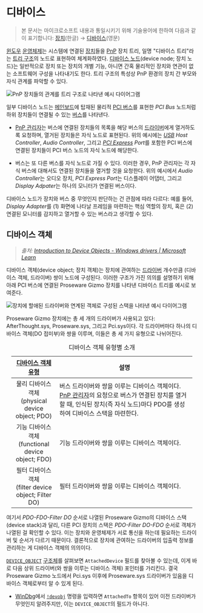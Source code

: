 # 디바이스
> 본 문서는 마이크로소프트 내용과 통일시키기 위해 기술용어에 한하여 다음과 같이 표기합니다: [장치](https://ko.wikipedia.org/wiki/장치)(한글) → [디바이스](https://en.wiktionary.org/wiki/디바이스)(영문)

[윈도우](Windows.md) [운영체제](https://ko.wikipedia.org/wiki/운영체제)는 시스템에 연결된 [장치](https://ko.wikipedia.org/wiki/컴퓨터_하드웨어)들을 [PnP](https://ko.wikipedia.org/wiki/플러그_앤_플레이) 장치 트리, 일명 "디바이스 트리"라는 [트리 구조](https://ko.wikipedia.org/wiki/트리_구조)의 노드로 표현하여 체계화하였다. [디바이스 노드](https://learn.microsoft.com/en-us/windows-hardware/drivers/gettingstarted/device-nodes-and-device-stacks)(device node; 장치 노드)는 일반적으로 장치 또는 장치의 개별 기능, 아니면 간혹 물리적인 장치와 연관이 없는 소프트웨어 구성을 나타내기도 한다. 트리 구조의 특성상 PnP 환경의 장치 간 부모와 자식 관계를 파악할 수 있다.

![PnP 장치들의 관계를 트리 구조로 나타낸 예시 다이어그램](https://learn.microsoft.com/en-us/windows-hardware/drivers/gettingstarted/images/devicetree01.png)

일부 디바이스 노드는 [메인보드](https://ko.wikipedia.org/wiki/메인보드)에 탑재된 물리적 [PCI 버스](https://ko.wikipedia.org/wiki/PCI_버스)를 표현한 *PCI Bus* 노드처럼 하위 장치들이 연결될 수 있는 [버스](https://ko.wikipedia.org/wiki/버스_(컴퓨팅))를 나타낸다.

* [PnP 관리자](Kernel.md#pnp-관리자)는 버스에 연결된 장치들의 목록을 해당 버스의 [드라이버](Driver.md)에게 열거하도록 요청하며, 열거된 장치들은 자식 노드로 표현된다. 위의 예시에는 *[USB](https://ko.wikipedia.org/wiki/USB) Host Controller*, *Audio Controller*, 그리고 *[PCI Express](https://ko.wikipedia.org/wiki/PCI_익스프레스) Port*를 포함한 PCI 버스에 연결된 장치들이 PCI 버스 노드의 자식 노드에 해당한다.

* 버스는 또 다른 버스를 자식 노드로 가질 수 있다. 이러한 경우, PnP 관리자는 각 자식 버스에 대해서도 연결된 장치들을 열거할 것을 요청한다. 위의 예시에서 *Audio Controller*는 오디오 장치, *PCI Express Port*는 디스플레이 어댑터, 그리고 *Display Adpater*는 하나의 모니터가 연결된 버스이다.

디바이스 노드가 장치와 버스 중 무엇인지 판단하는 건 관점에 따라 다르다: 예를 들어, *Display Adapter*를 (1) 화면에 나타날 프레임을 마련하는 핵심 역할의 장치, 혹은 (2) 연결된 모니터를 감지하고 열거할 수 있는 버스라고 생각할 수 있다.

## 디바이스 객체
> *출처: [Introduction to Device Objects - Windows drivers | Microsoft Learn](https://learn.microsoft.com/en-us/windows-hardware/drivers/kernel/introduction-to-device-objects)*

디바이스 객체(device object; 장치 객체)는 장치에 관여하는 [드라이버](#드라이버) 개수만큼 (디바이스 객체, 드라이버) 쌍이 노드에 구성된다. 이러한 구조가 가진 의의를 설명하기 위해 아래 PCI 버스에 연결된 Proseware Gizmo 장치를 나타낸 디바이스 트리를 예시로 보여준다. 

![장치에 할애된 드라이버와 연계된 객체로 구성된 스택을 나타낸 예시 다이어그램](https://learn.microsoft.com/en-us/windows-hardware/drivers/gettingstarted/images/prosewaredevicenode02.png)

Proseware Gizmo 장치에는 총 세 개의 드라이버가 사용되고 있다: AfterThought.sys, Proseware.sys, 그리고 Pci.sys이다. 각 드라이버마다 하나의 디바이스 객체(DO 접미부)와 쌍을 이루며, 이들은 총 세 가지 유형으로 나뉘어진다.

<table style="width: 95%; margin: auto;"><caption style="caption-side: top;">디바이스 객체 유형별 소개</caption><colgroup><col style="width: 25%;"/><col style="width: 75%;"/></colgroup><thead><tr><th style="text-align: center;"><a href="https://learn.microsoft.com/en-us/windows-hardware/drivers/kernel/types-of-wdm-device-objects">디바이스 객체 유형</a></th><th style="text-align: center;">설명</th></tr></thead><tbody><tr><td style="text-align: center;">물리 디바이스 객체<br/>(physical device object; PDO)</td><td>버스 드라이버와 쌍을 이루는 디바이스 객체이다. <a href="Kernel.md#pnp-관리자">PnP 관리자</a>의 요청으로 버스가 연결된 장치를 열거할 때, 인식된 장치(즉 자식 노드)마다 PDO를 생성하여 디바이스 스택을 마련한다.</td></tr><tr><td style="text-align: center;">기능 디바이스 객체<br/>(functional device object; FDO)</td><td>기능 드라이버와 쌍을 이루는 디바이스 객체이다.</td></tr><tr><td style="text-align: center;">필터 디바이스 객체<br/>(filter device object; Filter DO)</td><td>필터 드라이버와 쌍을 이루는 디바이스 객체이다.</td></tr></tbody></table>

여기서 *PDO-FDO-Filter DO* 순서로 나열된 Proseware Gizmo의 디바이스 스택(device stack)과 달리, 다른 PCI 장치의 스택은 *PDO-Filter DO-FDO* 순서로 객체가 나열된 걸 확인할 수 있다. 이는 장치와 운영체제가 서로 통신을 하는데 필요하는 드라이버 및 순서가 다르기 때문이다. 결론적으로 장치에 관여하는 드라이버의 입출력 정보를 관리하는 게 디바이스 객체의 의의이다.

[`DEVICE_OBJECT`](https://learn.microsoft.com/en-us/windows-hardware/drivers/ddi/wdm/ns-wdm-_device_object) [구조체](C.md#구조체)를 살펴보면 `AttachedDevice` 필드를 찾아볼 수 있는데, 이게 바로 다음 상위 드라이버(와 쌍을 이루는 디바이스 객체) 포인터를 가리킨다. 결국 Proseware Gizmo 노드에서 Pci.sys 이후에 Proseware.sys 드라이버가 있음을 디바이스 객체로부터 알 수 있게 된다.

* [WinDbg](WinDbg.md)에서 [`!devobj`](https://learn.microsoft.com/en-us/windows-hardware/drivers/debugger/-devobj) 명령을 입력하면 `AttachedTo` 항목이 있어 이전 드라이버가 무엇인지 알려주지만, 이는 `DEVICE_OBJECT`의 필드가 아니다.
